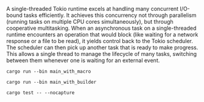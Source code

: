 A single-threaded Tokio runtime excels at handling many concurrent I/O-bound tasks efficiently.
It achieves this concurrency not through parallelism (running tasks on multiple CPU cores simultaneously),
but through cooperative multitasking.
When an asynchronous task on a single-threaded runtime encounters an operation that would block (like
waiting for a network response or a file to be read), it yields control back to the Tokio scheduler.
The scheduler can then pick up another task that is ready to make progress.
This allows a single thread to manage the lifecycle of many tasks, switching between them
whenever one is waiting for an external event.

```
cargo run --bin main_with_macro
```

```
cargo run --bin main_with_builder
```

```
cargo test -- --nocapture
```
